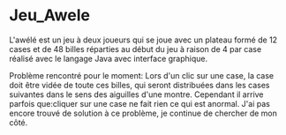 # Jeu_Awele
L'awélé est un jeu à deux joueurs qui se joue avec un plateau formé de 12 cases et de 48 billes réparties au début du jeu à raison de 4 par case réalisé avec le langage Java avec interface graphique.

Problème rencontré pour le moment:
Lors d'un clic sur une case, la case doit être vidée de toute ces billes, qui seront distribuées dans les cases suivantes dans le sens des aiguilles d'une montre.
Cependant il arrive parfois que:cliquer sur une case ne fait rien ce qui est anormal.
J'ai pas encore trouvé de solution à ce problème, je continue de chercher de mon côté.

